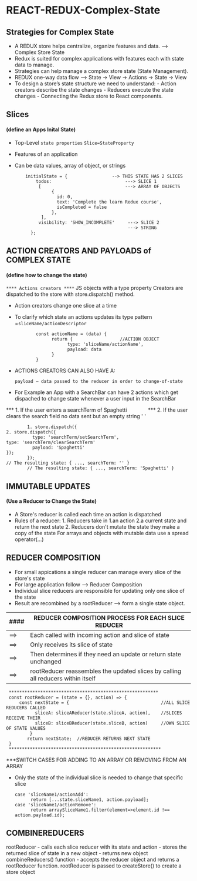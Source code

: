 # REACT-REDUX-Complex-State

## Strategies for Complex State
- A REDUX store helps centralize, organize features and data. --> Complex Store State
- Redux is suited for complex applications with features each with state data to manage.
- Strategies can help manage a complex store state (State Management).
- REDUX one-way data flow --> State → View → Actions → State → View
- To design a store’s state structure we need to understand:
      - Action creators describe the state changes
      - Reducers execute the state changes
      - Connecting the Redux store to React components.
    
## Slices 
#### (define an Apps Inital State)
- Top-Level `state properties`      `Slice=StateProperty`
- Features of an application
- Can be data values, array of object, or strings
  
          initialState = {                 --> THIS STATE HAS 2 SLICES
              todos:                            ---> SLICE 1
               [                                ---> ARRAY OF OBJECTS            
                    {                            
                      id: 0,
                      text: 'Complete the learn Redux course',
                      isCompleted = false
                    },
                ],
               visibility: 'SHOW_INCOMPLETE'     ---> SLICE 2
                                                 ---> STRING
            };

## ACTION CREATORS AND PAYLOADS of COMPLEX STATE 
#### (define how to change the state)
`**** Actions creators ****`
            JS objects with a type property 
            Creators are dispatched to the store with store.dispatch() method.
- Action creators change one slice at a time
- To clarify which state an actions updates its type pattern =`sliceName/actionDescriptor`

              const actionName = (data) {
                    return {                  //ACTION OBJECT
                          type: 'sliceName/actionName',
                          payload: data
                    }
              }

- ACTIONS CREATORS CAN ALSO HAVE A:

      payload — data passed to the reducer in order to change-of-state
- For Example an App with a SearchBar can have 2 actions which get dispached to change state whenever a user input in the SearchBar

*** 1. If the user enters a searchTerm of Spaghetti  &emsp;  &emsp; &emsp;   *** 2. If the user clears the search field no data sent but an empty string ' '

            1. store.dispatch({                                           2. store.dispatch({ 
              type: 'searchTerm/setSearchTerm',                                      type: 'searchTerm/clearSearchTerm' 
              payload: 'Spaghetti'                                                 });
            });                                                             // The resulting state: { ..., searchTerm: '' }
            // The resulting state: { ..., searchTerm: 'Spaghetti' }

## IMMUTABLE UPDATES 
#### (Use a Reducer to Change the State)
- A Store's reducer is called each time an action is dispatched
- Rules of a reducer:
        1. Reducers take in 1.an action 2.a current state and return the next state
        2. Reducers don't mutate the state they make a copy of the state
              For arrays and objects with mutable data use a spread operator(...)

## REDUCER COMPOSITION
- For small appications a single reducer can manage every slice of the store's state
- For large application follow --> Reducer Composition
- Individual slice reducers are responsible for updating only one slice of the state
- Result are recombined by a rootReducer --> form a single state object.
  
|####|REDUCER COMPOSITION PROCESS FOR EACH SLICE REDUCER|
|-----|-----|
| ==> |Each called with incoming action and slice of state|
| ==> |Only receives its slice of state|
| ==> |Then determines if they need an update or return state unchanged|
| ==> |rootReducer reassembles the updated slices by calling all reducers within itself|
           
  
     *********************************************************
     const rootReducer = (state = {}, action) => {
         const nextState = {                                   //ALL SLICE REDUCERS CALLED
               sliceA: sliceAReducer(state.sliceA, action),    //SLICES RECEIVE THEIR
               sliceB: sliceBReducer(state.sliceB, action)     //OWN SLICE OF STATE VALUES
             }
            return nextState;  //REDUCER RETURNS NEXT STATE
     }
     **********************************************************

***SWITCH CASES FOR ADDING TO AN ARRAY OR REMOVING FROM AN ARRAY</br>
- Only the state of the individual slice is needed to change that specific slice</br>



      case 'sliceName1/actionAdd':
            return [...state.sliceName1, action.payload];
      case 'sliceName1/actionRemove':
            return arraySliceName1.filter(element=>element.id !== action.payload.id);
     


## COMBINEREDUCERS





































































































































































































































































































































































































































































































































































































































































































































































































































































































































































































































































































































































































































































































































































































































































































































































































































































































































































































































































































































































































































































































































































































































































































































































































































































































































































































































































































































































































































































































































































































































































































































































































































































































































































































































































































































































































































































































































































































































































































































































































































































































































































































































































































































































































































































































































































































































































































































































































































































































































































































































































































































































































































































































































































































































































































































































































































































































































































































































































































































































































































































































































































































































































































































































































































































































































































































































































































































































































































































































































































































































































































































































rootReducer - calls each slice reducer with its state and action
            - stores the returned slice of state in a new object
            - returns new object
combineReducers() function - accepts the reducer object and returns a rootReducer function.
rootReducer is passed to createStore() to create a store object



     



